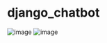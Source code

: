 # django_chatbot

![image](https://github.com/do04200611/django_chatbot/assets/74278578/92cba2af-5959-4b12-9b91-ab8a2113f364)
![image](https://github.com/do04200611/django_chatbot/assets/74278578/ae8743f9-5d04-4d10-8205-1944ff11e67e)
